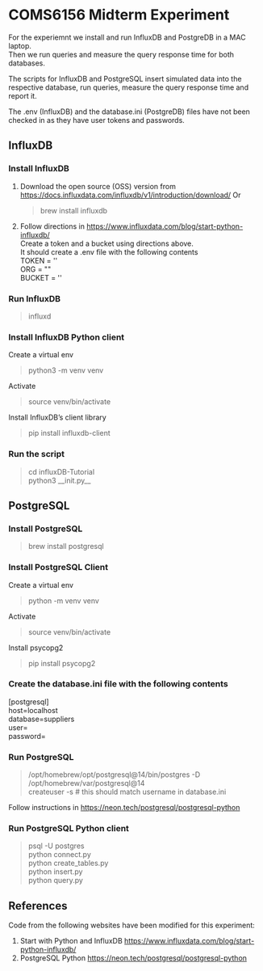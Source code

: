# COMS6156 Midterm Experiment
For the experiemnt we install and run InfluxDB and PostgreDB in a MAC laptop.\
Then we run queries and measure the query response time for both databases.

The scripts for InfluxDB and PostgreSQL insert simulated data into the respective database, run queries, measure the query response time and report it.

The .env (InfluxDB) and the database.ini (PostgreDB) files have not been checked in as they have user tokens and passwords.

## InfluxDB
### Install InfluxDB
1. Download the open source (OSS) version from https://docs.influxdata.com/influxdb/v1/introduction/download/
   Or
   > brew install influxdb

2. Follow directions in https://www.influxdata.com/blog/start-python-influxdb/ \
   Create a token and a bucket using directions above.\
   It should create a .env file with the following contents\
   TOKEN = '<Token>'\
   ORG = "<Org>"\
   BUCKET = '<Bucket>'

### Run InfluxDB
   > influxd

### Install InfluxDB Python client
   Create a virtual env
   >python3 -m venv venv

   Activate
   >source venv/bin/activate

   Install InfluxDB’s client library
   >pip install influxdb-client

### Run the script
   >cd influxDB-Tutorial\
   > python3 \_\_init.py\_\_

## PostgreSQL
### Install PostgreSQL
   > brew install postgresql

### Install PostgreSQL Client
   Create a virtual env
   >python -m venv venv

   Activate
   >source venv/bin/activate

   Install psycopg2
   > pip install psycopg2

### Create the database.ini file with the following contents
   [postgresql]\
   host=localhost\
   database=suppliers\
   user=<username>\
   password=<password>

### Run PostgreSQL
   > /opt/homebrew/opt/postgresql@14/bin/postgres -D /opt/homebrew/var/postgresql@14\
   > createuser -s <username> # this should match username in database.ini

   Follow instructions in https://neon.tech/postgresql/postgresql-python

### Run PostgreSQL Python client
   > psql -U postgres\
   > python connect.py\
   > python create_tables.py\
   > python insert.py\
   > python query.py

References
----------
Code from the following websites have been modified for this experiment:
1. Start with Python and InfluxDB https://www.influxdata.com/blog/start-python-influxdb/
2. PostgreSQL Python https://neon.tech/postgresql/postgresql-python
